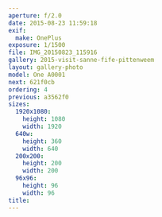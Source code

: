 ```yaml
---
aperture: f/2.0
date: 2015-08-23 11:59:18
exif:
  make: OnePlus
exposure: 1/1500
file: IMG_20150823_115916
gallery: 2015-visit-sanne-fife-pittenweem
layout: gallery-photo
model: One A0001
next: 621f0cb
ordering: 4
previous: a3562f0
sizes:
  1920x1080:
    height: 1080
    width: 1920
  640w:
    height: 360
    width: 640
  200x200:
    height: 200
    width: 200
  96x96:
    height: 96
    width: 96
title: 
---
```

